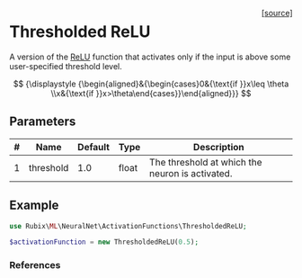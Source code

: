<span style="float:right;"><a href="https://github.com/RubixML/ML/blob/master/src/NeuralNet/ActivationFunctions/ThresholdedReLU.php">[source]</a></span>

# Thresholded ReLU
A version of the [ReLU](relu.md) function that activates only if the input is above some user-specified threshold level.

$$
{\displaystyle {\begin{aligned}&{\begin{cases}0&{\text{if }}x\leq \theta \\x&{\text{if }}x>\theta\end{cases}}\end{aligned}}}
$$

## Parameters
| # | Name | Default | Type | Description |
|---|---|---|---|---|
| 1 | threshold | 1.0 | float | The threshold at which the neuron is activated. |

## Example
```php
use Rubix\ML\NeuralNet\ActivationFunctions\ThresholdedReLU;

$activationFunction = new ThresholdedReLU(0.5);
```

### References
[^1]: K. Konda et al. (2015). Zero-bias autoencoders and the benefits of co-adapting features.
